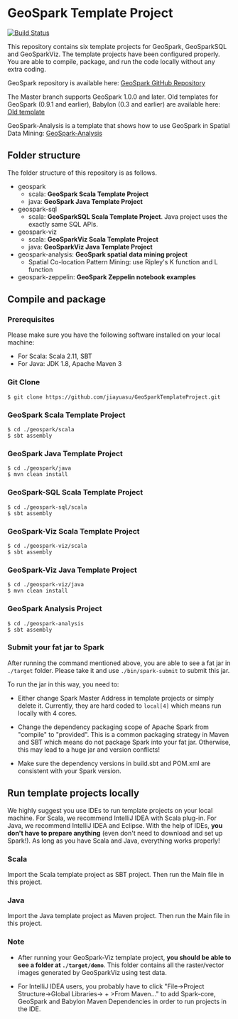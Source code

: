 # GeoSpark Template Project
[![Build Status](https://travis-ci.org/jiayuasu/GeoSparkTemplateProject.svg?branch=master)](https://travis-ci.org/jiayuasu/GeoSparkTemplateProject)

This repository contains six template projects for GeoSpark, GeoSparkSQL and GeoSparkViz. The template projects have been configured properly. You are able to compile, package, and run the code locally without any extra coding.

GeoSpark repository is available here: [GeoSpark GitHub Repository](https://github.com/DataSystemsLab/GeoSpark)

The Master branch supports GeoSpark 1.0.0 and later. Old templates for GeoSpark (0.9.1 and earlier), Babylon (0.3 and earlier) are available here: [Old template](https://github.com/jiayuasu/GeoSparkTemplateProject/tree/old-template)

GeoSpark-Analysis is a template that shows how to use GeoSpark in Spatial Data Mining: [GeoSpark-Analysis](https://github.com/jiayuasu/GeoSparkTemplateProject/tree/master/geospark-analysis)

## Folder structure
The folder structure of this repository is as follows.

* geospark
  * scala: **GeoSpark Scala Template Project**
  * java: **GeoSpark Java Template Project**
* geospark-sql
  * scala: **GeoSparkSQL Scala Template Project**. Java project uses the exactly same SQL APIs.
* geospark-viz
  * scala: **GeoSparkViz Scala Template Project**
  * java: **GeoSparkViz Java Template Project**
* geospark-analysis: **GeoSpark spatial data mining project**
  * Spatial Co-location Pattern Mining: use Ripley's K function and L function
* geospark-zeppelin: **GeoSpark Zeppelin notebook examples**

## Compile and package

### Prerequisites
Please make sure you have the following software installed on your local machine:

* For Scala: Scala 2.11, SBT
* For Java: JDK 1.8, Apache Maven 3

### Git Clone
```
$ git clone https://github.com/jiayuasu/GeoSparkTemplateProject.git
```

### GeoSpark Scala Template Project

```
$ cd ./geospark/scala
$ sbt assembly
```

### GeoSpark Java Template Project

```
$ cd ./geospark/java
$ mvn clean install
```

### GeoSpark-SQL Scala Template Project

```
$ cd ./geospark-sql/scala
$ sbt assembly
```

### GeoSpark-Viz Scala Template Project

```
$ cd ./geospark-viz/scala
$ sbt assembly
```
### GeoSpark-Viz Java Template Project

```
$ cd ./geospark-viz/java
$ mvn clean install
```
### GeoSpark Analysis Project

```
$ cd ./geospark-analysis
$ sbt assembly
```

### Submit your fat jar to Spark
After running the command mentioned above, you are able to see a fat jar in `./target` folder. Please take it and use `./bin/spark-submit` to submit this jar.

To run the jar in this way, you need to:

* Either change Spark Master Address in template projects or simply delete it. Currently, they are hard coded to `local[4]` which means run locally with 4 cores.

* Change the dependency packaging scope of Apache Spark from "compile" to "provided". This is a common packaging strategy in Maven and SBT which means do not package Spark into your fat jar. Otherwise, this may lead to a huge jar and version conflicts!

* Make sure the dependency versions in build.sbt and POM.xml are consistent with your Spark version.

## Run template projects locally
We highly suggest you use IDEs to run template projects on your local machine. For Scala, we recommend IntelliJ IDEA with Scala plug-in. For Java, we recommend IntelliJ IDEA and Eclipse. With the help of IDEs, **you don't have to prepare anything** (even don't need to download and set up Spark!). As long as you have Scala and Java, everything works properly!

### Scala
Import the Scala template project as SBT project. Then run the Main file in this project.

### Java
Import the Java template project as Maven project. Then run the Main file in this project.

### Note
* After running your GeoSpark-Viz template project, **you should be able to see a folder at `./target/demo`**. This folder contains all the raster/vector images generated by GeoSparkViz using test data.

* For IntelliJ IDEA users, you probably have to click "File->Project Structure->Global Libraries-> + >From Maven..." to add Spark-core, GeoSpark and Babylon Maven Dependencies in order to run projects in the IDE.
